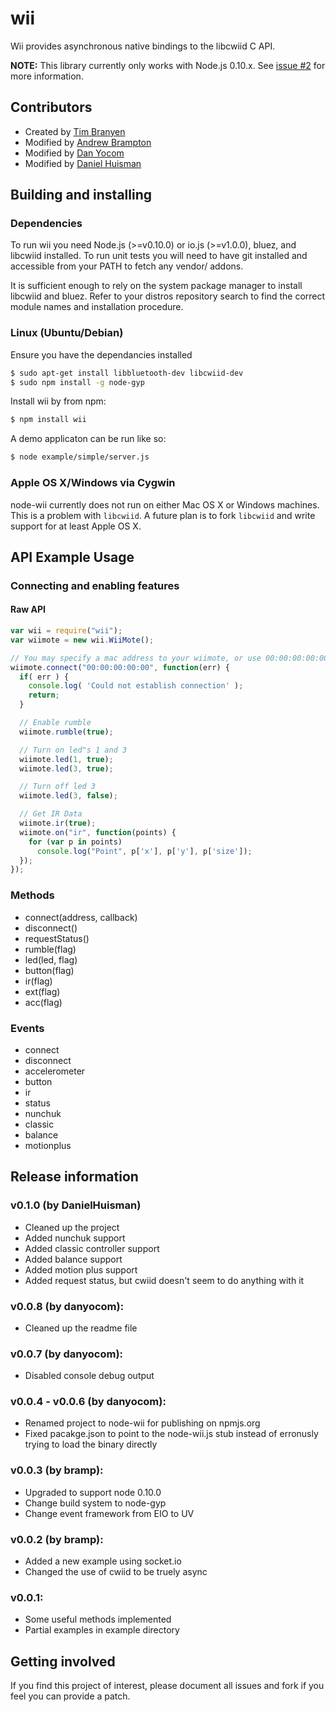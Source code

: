 # wii

Wii provides asynchronous native bindings to the libcwiid C API.

**NOTE:** This library currently only works with Node.js 0.10.x. See [issue #2](https://github.com/DanielHuisman/node-wii/issues/2) for more information.

## Contributors
* Created by [Tim Branyen](https://github.com/tbranyen)
* Modified by [Andrew Brampton](http://github.com/bramp)
* Modified by [Dan Yocom](https://github.com/danyocom)
* Modified by [Daniel Huisman](https://github.com/DanielHuisman)

## Building and installing

### Dependencies
To run wii you need Node.js (>=v0.10.0) or io.js (>=v1.0.0), bluez, and libcwiid installed. To run unit tests you will need to have git installed and accessible from your PATH to fetch any vendor/ addons.

It is sufficient enough to rely on the system package manager to install
libcwiid and bluez.  Refer to your distros repository search to find the
correct module names and installation procedure.

### Linux (Ubuntu/Debian)

Ensure you have the dependancies installed

``` bash
$ sudo apt-get install libbluetooth-dev libcwiid-dev
$ sudo npm install -g node-gyp
```

Install wii by from npm:
    
``` bash
$ npm install wii
```

A demo applicaton can be run like so:

``` bash
$ node example/simple/server.js
```

### Apple OS X/Windows via Cygwin
node-wii currently does not run on either Mac OS X or Windows machines.  This
is a problem with `libcwiid`.  A future plan is to fork `libcwiid` and write
support for at least Apple OS X.

## API Example Usage

### Connecting and enabling features

#### Raw API

``` javascript
var wii = require("wii");
var wiimote = new wii.WiiMote();

// You may specify a mac address to your wiimote, or use 00:00:00:00:00
wiimote.connect("00:00:00:00:00", function(err) {
  if( err ) {
    console.log( 'Could not establish connection' );
    return;
  }

  // Enable rumble
  wiimote.rumble(true);

  // Turn on led"s 1 and 3
  wiimote.led(1, true);
  wiimote.led(3, true);

  // Turn off led 3
  wiimote.led(3, false);

  // Get IR Data
  wiimote.ir(true);
  wiimote.on("ir", function(points) {
    for (var p in points)
      console.log("Point", p['x'], p['y'], p['size']);
  });
});
```

### Methods

* connect(address, callback)
* disconnect()
* requestStatus()
* rumble(flag)
* led(led, flag)
* button(flag)
* ir(flag)
* ext(flag)
* acc(flag)

### Events

* connect
* disconnect
* accelerometer
* button
* ir
* status
* nunchuk
* classic
* balance
* motionplus

## Release information

### v0.1.0 (by DanielHuisman)
* Cleaned up the project
* Added nunchuk support
* Added classic controller support
* Added balance support
* Added motion plus support
* Added request status, but cwiid doesn't seem to do anything with it

### v0.0.8 (by danyocom):
* Cleaned up the readme file

### v0.0.7 (by danyocom):
* Disabled console debug output

### v0.0.4 - v0.0.6 (by danyocom):
* Renamed project to node-wii for publishing on npmjs.org
* Fixed pacakge.json to point to the node-wii.js stub instead of erronusly trying to load the binary directly

### v0.0.3 (by bramp):
* Upgraded to support node 0.10.0
* Change build system to node-gyp
* Change event framework from EIO to UV

### v0.0.2 (by bramp):
* Added a new example using socket.io
* Changed the use of cwiid to be truely async

### v0.0.1:
* Some useful methods implemented
* Partial examples in example directory

## Getting involved
If you find this project of interest, please document all issues and fork if
you feel you can provide a patch.

